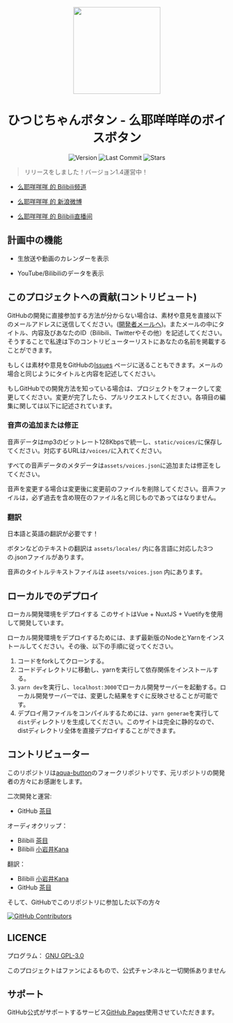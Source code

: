 <p align="center"><img src=https://i.loli.net/2021/05/20/BQKmfYadwsbetWj.jpg width=200/></p>

<div align="center">

# ひつじちゃんボタン - 么耶咩咩咩のボイスボタン
</div>

<p align="center"><img src="https://img.shields.io/github/package-json/v/Cyame/myemie-button?style=flat-square" alt="Version" />
<img src="https://img.shields.io/github/last-commit/Cyame/myemie-button?style=flat-square" alt="Last Commit" />
<img src="https://img.shields.io/github/stars/Cyame/myemie-button?style=flat-square" alt="Stars" /></p>
<div align="center">
</div>

> リリースをしました！バージョン1.4運営中！


- [么耶咩咩咩 的 Bilibili频道](https://space.bilibili.com/2080163552)

- [么耶咩咩咩 的 新浪微博](https://weibo.com/u/7601707550)

- [么耶咩咩咩 的 Bilibili直播间](https://live.bilibili.com/23033773)

## 計画中の機能

- 生放送や動画のカレンダーを表示
<!-- - フブキのスタンプ/ミーム -->
- YouTube/Bilibiliのデータを表示

## このプロジェクトへの貢献(コントリビュート)

GitHubの開発に直接参加する方法が分からない場合は、素材や意見を直接以下のメールアドレスに送信してください。([開発者メールへ](mailto:13626941473@qq.com))。またメールの中にタイトル、内容及びあなたのID（Bilibili、Twitterやその他）を記述してください。そうすることで私達は下のコントリビューターリストにあなたの名前を掲載することができます。

もしくは素材や意見をGitHubの[Issues](https://github.com/Cyame/myemie-button/issues) ページに送ることもできます。メールの場合と同じようにタイトルと内容を記述してください。

もしGitHubでの開発方法を知っている場合は、プロジェクトをフォークして変更してください。変更が完了したら、プルリクエストしてください。各項目の編集に関しては以下に記述されています。

### 音声の追加または修正

音声データはmp3のビットレート128Kbpsで統一し、`static/voices/`に保存してください。対応するURLは`/voices/`に入れてください。

すべての音声データのメタデータは`assets/voices.json`に追加または修正をしてください。

音声を変更する場合は変更後に変更前のファイルを削除してください。音声ファイルは，必ず過去を含め現在のファイル名と同じものであってはなりません。

### 翻訳

日本語と英語の翻訳が必要です！

ボタンなどのテキストの翻訳は `assets/locales/` 内に各言語に対応した3つの.jsonファイルがあります。

音声のタイトルテキストファイルは `aseets/voices.json` 内にあります。

## ローカルでのデプロイ

ローカル開発環境をデプロイする
このサイトはVue + NuxtJS + Vuetifyを使用して開発しています。

ローカル開発環境をデプロイするためには、まず最新版のNodeとYarnをインストールしてください。その後、以下の手順に従ってください。

 1. コードをforkしてクローンする。
 2. コードディレクトリに移動し、yarnを実行して依存関係をインストールする。
 3. `yarn dev`を実行し、`localhost:3000`でローカル開発サーバーを起動する。ローカル開発サーバーでは、変更した結果をすぐに反映させることが可能です。
 4. デプロイ用ファイルをコンパイルするためには、`yarn generae`を実行して`dist`ディレクトリを生成してください。このサイトは完全に静的なので、distディレクトリ全体を直接デプロイすることができます。

## コントリビューター


このリポジトリは[aqua-button](https://github.com/lonelyion/aqua-button)のフォークリポジトリです、元リポジトリの開発者の方々にお感謝をします。

二次開発と運営:

- GitHub [茶目](https://github.com/Cyame)

オーディオクリップ：

- Bilibili [茶目](https://space.bilibili.com/2265912)
- Bilibili [小岩井Kana](https://space.bilibili.com/549256426)

翻訳：

- Bilibili [小岩井Kana](https://space.bilibili.com/549256426)
- GitHub [茶目](https://github.com/Cyame)

そして、GitHubでこのリポジトリに参加した以下の方々

[![GitHub Contributors](https://contributors-img.web.app/image?repo=Cyame/myemie-button)](https://github.com/Cyame/myemie-button/graphs/contributors)

## LICENCE

プログラム： [GNU GPL-3.0](https://github.com/Cyame/myemie-button/blob/master/LICENSE)

<!-- 音声: [Hololive 二次创作条款](https://www.hololive.tv/terms) -->

このプロジェクトはファンによるもので、公式チャンネルと一切関係ありません

## サポート

GitHub公式がサポートするサービス[GitHub Pages](https://pages.github.com/)使用させていただきます。
